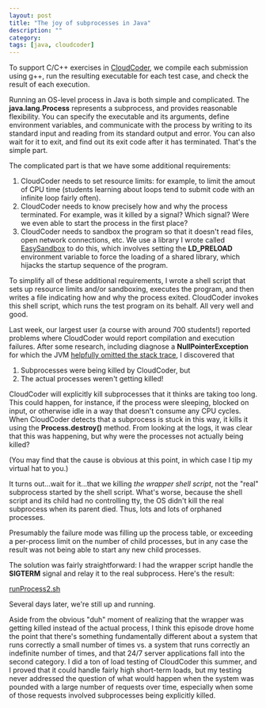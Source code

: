 ```yaml
---
layout: post
title: "The joy of subprocesses in Java"
description: ""
category: 
tags: [java, cloudcoder]
---
```


To support C/C++ exercises in [CloudCoder](http://cloudcoder.org),
we compile each submission using g++, run the resulting executable
for each test case, and check the result of each execution.

Running an OS-level process in Java is both simple and complicated.
The **java.lang.Process** represents a subprocess, and provides reasonable
flexibility.  You can specify the executable and its arguments, define
environment variables, and communicate with the process by writing to
its standard input and reading from its standard output and error.
You can also wait for it to exit, and find out its exit code after
it has terminated.  That's the simple part.

The complicated part is that we have some additional requirements:

1. CloudCoder needs to set resource limits: for example, to limit
   the amout of CPU time (students learning about loops tend to
   submit code with an infinite loop fairly often).
2. CloudCoder needs to know precisely how and why the process terminated.
   For example, was it killed by a signal? Which signal? Were we
   even able to start the process in the first place?
3. CloudCoder needs to sandbox the program so that it doesn't
   read files, open network connections, etc.  We use a library I wrote
   called [EasySandbox](https://github.com/daveho/EasySandbox)
   to do this, which involves setting the **LD_PRELOAD** environment
   variable to force the loading of a shared library, which hijacks
   the startup sequence of the program.

To simplify all of these additional requirements, I wrote a shell script
that sets up resource limits and/or sandboxing, executes the program,
and then writes a file indicating how and why the process exited.
CloudCoder invokes this shell script, which runs the test program on
its behalf.  All very well and good.

Last week, our largest user (a course with around 700 students!)
reported problems where CloudCoder would report compilation and execution
failures.  After some research, including diagnose a **NullPointerException**
for which the JVM
[helpfully omitted the stack trace](http://stackoverflow.com/questions/2411487/nullpointerexception-in-java-with-no-stacktrace), I discovered that

1. Subprocesses were being killed by CloudCoder, but
2. The actual processes weren't getting killed!

CloudCoder will explicitly kill subprocesses that it thinks are taking
too long.  This could happen, for instance, if the process were
sleeping, blocked on input, or otherwise idle in a way that doesn't
consume any CPU cycles.  When CloudCoder detects that a subprocess is
stuck in this way, it kills it using the **Process.destroy()** method.
From looking at the logs, it was clear that this was happening, but
why were the processes not actually being killed?

(You may find that the cause is obvious at this point, in which case I tip my
virtual hat to you.)

It turns out...wait for it...that we killing *the wrapper shell script*,
not the "real" subprocess started by the shell script.  What's worse,
because the shell script and its child had no controlling tty, the
OS didn't kill the real subprocess when its parent died.  Thus, lots and
lots of orphaned processes.

Presumably the failure mode was filling up the process table, or exceeding
a per-process limit on the number of child processes, but in any case the
result was not being able to start any new child processes.

The solution was fairly straightforward: I had the wrapper script
handle the **SIGTERM** signal and relay it to the real subprocess.
Here's the result:

[runProcess2.sh](https://github.com/daveho/CloudCoder/blob/master/CloudCoderBuilder2/src/org/cloudcoder/builder2/process/res/runProcess2.sh)

Several days later, we're still up and running.

Aside from the obvious "duh" moment of realizing that the wrapper
was getting killed instead of the actual process, I think this
episode drove home the point that there's something fundamentally different
about a system that runs correctly a small number of times vs. a system
that runs correctly an indefinite number of times, and that 24/7
server applications fall into the second category.  I did a ton of load
testing of CloudCoder this summer, and I proved that it could handle
fairly high short-term loads, but my testing never addressed the
question of what would happen when the system was pounded with
a large number of requests over time, especially when some of those
requests involved subprocesses being explicitly killed.
